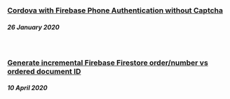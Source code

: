 ### [Cordova with Firebase Phone Authentication without Captcha](articles/Cordova-with-Firebase-Phone-Authentication-without-Captcha-and-reCaptcha)

##### 26 January 2020

<br/>

### [Generate incremental Firebase Firestore order/number vs ordered document ID](articles/Generate-incremental-Firebase-Firestore-order-or-number-vs-ordered-document-ID)

##### 10 April 2020

<br/>

